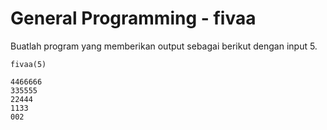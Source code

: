 # General Programming - fivaa #

Buatlah program yang memberikan output sebagai berikut dengan input 5.

`fivaa(5)`

```
4466666
335555
22444
1133
002
 ```
